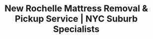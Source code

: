 ---
layout: location.njk
title: "New Rochelle Mattress Removal & Pickup Service | NYC Suburb Specialists"
metaDescription: "Professional mattress removal in New Rochelle, NY. Expert pickup navigating waterfront properties, Iona University moves, and city plastic wrapping requirements. $125 next-day service."
permalink: /mattress-removal/new-york/new-york-city/new-rochelle/
city: New Rochelle
state: New York
stateAbbr: NY
parentMetro: New York City
zipCodes: ['10538', '10801', '10804', '10805']
coordinates: 
  lat: 40.9115
  lng: -73.7823
neighborhoods:
  - name: "Wykagyl"
    zipCodes: ["10804"]
  - name: "Sans Souci"
    zipCodes: ["10805"]
  - name: "Echo Manor" 
    zipCodes: ["10805"]
  - name: "Premium Point"
    zipCodes: ["10805"]
  - name: "Residence Park"
    zipCodes: ["10801"]
  - name: "Rochelle Heights"
    zipCodes: ["10801"]
  - name: "Downtown New Rochelle"
    zipCodes: ["10801"]
  - name: "Brookridge"
    zipCodes: ["10804"]
  - name: "Riviera Shores"
    zipCodes: ["10805"]
  - name: "Pinebrook Hollow"
    zipCodes: ["10804"]
  - name: "Kensington Woods"
    zipCodes: ["10804"]
  - name: "Cherry Lawn"
    zipCodes: ["10804"]
pricing:
  singleMattress: "$125"
  doubleMattress: "$155"  
  tripleMattress: "$180"
nearbyCities:
  - name: "Mount Vernon"
    slug: "mount-vernon"
    isSuburb: true
    distance: "5"
  - name: "Yonkers"
    slug: "yonkers"
    isSuburb: true
    distance: "8"
  - name: "White Plains"
    slug: "white-plains"
    isSuburb: true
    distance: "12"
  - name: "Freeport"
    slug: "freeport"
    isSuburb: true
    distance: "18"
  - name: "Hempstead"
    slug: "hempstead"
    isSuburb: true
    distance: "20"
localRegulations: "New Rochelle requires all mattresses and box springs to be sealed in plastic before curbside placement. Items must be at curb by 7:00 AM on scheduled pickup day. City Department of Public Works strictly enforces these requirements."
recyclingPartners: ["Queen City Demolition & Recycling", "Charles Point Resource Recovery Facility", "Westchester County H-MRF", "NYC Metro Network Recyclers"]
reviews:
  count: 89
  featured:
    - author: "Christine L."
      text: "Living in Premium Point, we needed a service that understood our gated community access requirements. They coordinated perfectly with our management company and handled our king mattress removal without any issues with the HOA. The plastic wrapping was done properly per New Rochelle requirements."
      neighborhood: "Premium Point"
    - author: "Marcus D."
      text: "Iona University move out is always chaos but these guys were amazing! Quick pickup from my son's apartment near campus. They knew exactly what plastic wrapping the city requires and took care of everything."
      neighborhood: "Rochelle Heights"
    - author: "Elena R."
      text: "Our waterfront condo has strict building policies about furniture removal. The team arrived on time, protected our marble floors, and completed the pickup before the 7 AM city deadline. Professional service that gets the local regulations right."
      neighborhood: "Sans Souci"
faqs:
  - question: "Do you handle the plastic wrapping required by New Rochelle?"
    answer: "Yes, we provide all required plastic sealing for mattresses and box springs per New Rochelle city regulations. This is included in our service and ensures compliance with the Department of Public Works requirements."
  - question: "Can you pick up from gated waterfront communities?"
    answer: "Absolutely. We regularly service Premium Point, Riviera Shores, and other gated communities in New Rochelle. We coordinate with HOA management and security for proper access and follow all community guidelines."
  - question: "Do you service Iona University area moves?"
    answer: "Yes, we provide mattress removal for Iona University students and families throughout the campus area. We understand the seasonal demand during move-in/move-out periods and can accommodate scheduling around academic calendars."
  - question: "What about early morning pickup deadlines?"
    answer: "We schedule our New Rochelle pickups to meet the city's 7:00 AM curbside requirement when needed. Our team arrives early to ensure compliance with Department of Public Works collection schedules."
  - question: "Do you serve all New Rochelle ZIP codes?"
    answer: "Yes, we provide complete mattress removal throughout all New Rochelle ZIP codes including 10538, 10801, 10804, and 10805. From downtown revitalization areas to exclusive Wykagyl neighborhoods."
  - question: "How do you handle waterfront property access?"
    answer: "Our team is experienced with New Rochelle's waterfront properties and understands building access protocols. We coordinate with doormen, building management, and security as needed."
  - question: "What's included in your New Rochelle service?"
    answer: "Complete pickup includes required plastic wrapping, building access coordination, proper disposal through licensed facilities, and recycling when possible. All city compliance requirements are handled automatically."
  - question: "Do you service both residential and student housing?"
    answer: "Yes, we serve everything from luxury waterfront condos to student apartments near Iona University. Our service adapts to different property types and community requirements throughout New Rochelle."

pageContent:
  heroTitle: "New Rochelle Mattress Removal: NYC Suburb Specialists"
  heroDescription: "Eco-friendly mattress removal serving New Rochelle's waterfront communities and university district. Professional pickup with recycling focus, from Premium Point luxury estates to downtown apartments. Part of our 1+ million mattress recycling network."
  
  aboutService: "New Rochelle's trusted mattress removal service, designed for Westchester County's second-largest city and its distinctive characteristics as a waterfront NYC suburb. With 81,591 residents spread across 13 square miles including 2.7 miles of Long Island Sound coastline, we understand the specialized logistics of serving everything from luxury gated communities like Premium Point to student housing near Iona University.

Our expertise spans New Rochelle's diverse housing landscape: historic Queen Anne and Tudor Revival homes in Residence Park, modern high-rise condos along the waterfront, sprawling single-family estates in exclusive Wykagyl (ZIP 10804), and dense apartment complexes serving the university population. We navigate the access protocols of gated communities like Brookridge and Riviera Shores while accommodating the seasonal demands of Iona University's academic calendar.

Beyond logistics, we ensure full compliance with New Rochelle's strict mattress disposal requirements. The city mandates plastic sealing for all mattresses and box springs, with 7:00 AM curbside placement deadlines enforced by the Department of Public Works. As part of our nationwide network that has recycled over 1 million mattresses, we work with Queen City Demolition & Recycling and the regional waste management system to support New Rochelle's sustainability goals and Westchester County's 85% recycling target by 2050."

  serviceAreasIntro: "We provide comprehensive mattress pickup throughout New Rochelle's diverse neighborhoods, from exclusive waterfront enclaves to university district apartments:"

  regulationsCompliance: "New Rochelle enforces specific mattress disposal requirements through its Department of Public Works Bureau of Sanitation, which manages over 36,000 tons of waste annually. All mattresses and box springs must be sealed in plastic before curbside placement, a requirement strictly enforced with potential collection refusal for non-compliance.

Items must be placed at the curb by 7:00 AM on your scheduled pickup day, with waste ultimately processed at the South Columbus Avenue Transfer Station in Mount Vernon (600-900 ton daily capacity) before final processing at Charles Point Resource Recovery Facility. The city works with multiple licensed private haulers including AAA Carting, Action Carting, and City Carting & Recycling, maintaining strict standards for proper preparation.

For residents in waterfront communities and gated neighborhoods, additional coordination may be required with building management or HOA protocols, particularly in developments like Premium Point where property values exceed $2-20 million and community standards are exceptionally high. Our service handles all compliance requirements automatically, ensuring proper preparation and timing to meet both city regulations and community standards."

  environmentalImpact: "New Rochelle's commitment to environmental sustainability extends beyond its scenic Long Island Sound waterfront to comprehensive waste management innovation. The city participates in Westchester County's ambitious goal of 85% total waste stream recycling by 2050, currently maintaining above the state's 43% recycling rate through advanced programs like the RFSTAD (Residential Food Scrap Transportation and Disposal) initiative.

As part of our nationwide network that has recycled over 1 million mattresses, we work directly with Queen City Demolition & Recycling on Cliff Street, which utilizes advanced sorting systems to maximize material recovery from every mattress. Steel springs are processed into construction materials supporting New Rochelle's $300+ million downtown revitalization project, while foam components become insulation for the 6,370 new housing units planned over the next decade.

The environmental benefits resonate strongly in a waterfront community where residents understand ecosystem protection. Each mattress we divert from landfills helps preserve the Long Island Sound environment that defines New Rochelle's character, supporting the same waters where residents enjoy 13 miles of beaches from Glen Island Park to Alling Memorial Park. This closed-loop approach aligns perfectly with Mayor Ramos-Herbert's sustainability initiatives and the city's broader environmental responsibility as a waterfront community."

  howItWorksScheduling: "Next-day appointments available throughout all New Rochelle ZIP codes. We coordinate with gated community management, university schedules, and building access requirements while ensuring 7:00 AM compliance when needed."

  howItWorksService: "Our licensed team handles pickup from any location in New Rochelle, provides required plastic sealing per city regulations, and navigates waterfront property access protocols with full respect for community standards and HOA requirements."

  howItWorksDisposal: "Your mattress is transported to Queen City Demolition & Recycling or regional facilities for responsible material recovery, supporting New Rochelle's environmental goals and Westchester County's recycling initiatives."

  sidebarStats:
    mattressesRemoved: "2,847"

  uniqueContent: "New Rochelle presents mattress removal challenges that reflect its unique position as Westchester County's second-largest city and a sophisticated waterfront NYC suburb. Consider the logistics: we've navigated the security protocols of Premium Point's $20 million estates, coordinated university district pickups during Iona's intense move-out periods, and managed early morning removals from luxury Sans Souci condos to meet the city's strict 7:00 AM curbside deadlines.

Our service integrates seamlessly with New Rochelle's distinctive rhythm of suburban sophistication. University families coordinating Iona student moves need flexible scheduling that works around academic calendars and parent visit schedules. Waterfront condo residents in Echo Manor require service coordination with building management and doormen protocols. Downtown revitalization area residents navigating construction zones need pickups timed around development activity and parking restrictions.

The city's mandatory plastic wrapping requirement creates compliance challenges unique among NYC suburbs. Unlike neighboring communities, New Rochelle's Department of Public Works strictly enforces sealing requirements, with improperly prepared items refused at collection. We maintain relationships with licensed haulers like City Carting & Recycling and Action Carting, ensuring our preparation meets the exact specifications required for processing at South Columbus Avenue Transfer Station.

New Rochelle's waterfront geography demands specialized service understanding. Gated communities along the 2.7-mile Long Island Sound shoreline have sophisticated access controls and property protection requirements. Historic neighborhoods like Residence Park feature century-old architecture requiring careful navigation, while modern high-rises demand freight elevator coordination and marble floor protection during removal.

The environmental impact of our service resonates powerfully in a waterfront community where residents witness firsthand the importance of protecting Long Island Sound. Every mattress we divert supports the same ecosystem that provides New Rochelle's 13 miles of beaches and offshore islands. Materials recovered through Queen City Demolition & Recycling directly support the city's massive downtown transformation, with steel springs becoming construction materials for the 2.2 million square feet of new office space attracting white-collar jobs to the area.

Our pricing remains consistent despite New Rochelle's diverse logistical challenges. Whether we're serving a luxury Wykagyl estate where the average home exceeds $752,000, coordinating university area pickup during Iona's busy periods, or managing waterfront condo removal with full building protocol compliance, the same transparent rates apply to every New Rochelle resident. This uniform approach reflects our commitment to serving the entire community fairly, regardless of property value or location complexity."
---